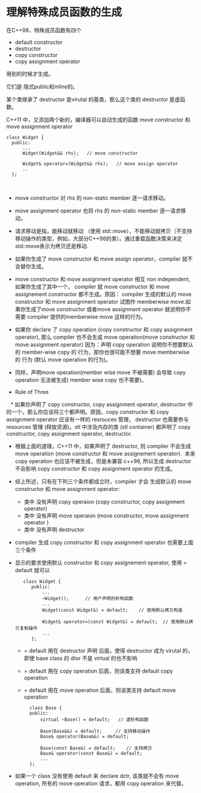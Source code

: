 # 理解特殊成员函数的生成 #

在C++98，特殊成员函数有四个

* default constructor
* destructor
* copy constructor
* copy assignment operator

用到的时候才生成。

它们是 隐式public和inline的。

某个类继承了 destructor 是virutal 的基类，那么这个类的 destructor 是虚函数。

C++11 中，又添加两个新的，编译器可以自动生成的函数 move constructor 和 move assignment operator

    class Widget {
      public:
          ...
          Widget(Widget&& rhs);   // move constructor
                             `
          Widget& operator=(Widget&& rhs);   // move assign operator
          ..
      };
      
* move constructor 对 rhs 的 non-static member 逐一请求移动。
* move assignment operator 也将 rhs 的 non-static member 逐一请求移动。

* 请求移动是指，能移动就移动 （使用 std::move），不能移动就拷贝（不支持移动操作的类型，例如，大部分C++98的类）。通过重载函数决策来决定std::move表示为拷贝还是移动.

* 如果你生成了 move constructor 和 move assign operator，compiler 就不会替你生成。 

* move constructor 和 move assignment operator 相互 non independent, 如果你生成了其中一个， compiler 就 move constructor 和 move assignement constructor 都不生成。原因： compiler 生成的默认的 move constructor 和 move assignment operator 试图作 memberwise move.如果你生成了move constructor 或者move assignment operator 就说明你不需要 compiler 提供的memberwise move 这样的行为。    

* 如果你 declare 了 copy operation (copy constructor 和 copy assignment operator), 那么 compiler 也不会生成 move operation(move constructor 和 move assignment operator) 因为：声明 copy operation 说明你不想要默认的 member-wise copy 的 行为，那你也很可能不想要 move memberwise 的 行为 (默认 move operation 的行为)。


* 同样，声明move operation(member wise move 不被需要) 会导致 copy operation 无法被生成( member wise copy 也不需要)。

* Rule of Three
    
    * 如果你声明了 copy constructor, copy assignment operator, destructor 中的一个，那么你应该将三个都声明。原因，copy constructor 和 copy assignment operator 应该有一样的 resrouces 管理， destructor 也需要参与 resources 管理 (释放资源)。stl 中涉及内存的类 (stl container) 都声明了 copy constructor, copy assignment operator, destructor.
    
* 根据上面的道理，C++11 中，如果声明了 destructor, 则 compiler 不会生成 move operation (move constructor 和 move assignement operator). 
  本来 copy operation 也应该不被生成，但是未兼容 c++98, 所以生成 destructor 不会影响 copy constructor 和 copy assignment operator 的生成。
 
* 综上所述，只有在下列三个条件都成立时，compiler 才会 生成默认的 move constructor 和 move assignment operator:

    * 类中 没有声明 copy operaion (copy constructor, copy assignment operator)
    * 类中 没有声明 move operaion (move constructor, move assignment operator )
    * 类中 没有声明 destructor
    
* compiler 生成 copy constructor 和 copy assignment operator 也需要上面三个条件

* 显示的要求使用默认 constructor 和 copy assignement operator, 使用 = default 就可以
 
         class Widget {
            public:
                ...
                ~Widget();      // 用户声明的析构函数
                ...
                Widget(const Widget&) = default;    // 使用默认拷贝构造

                Widget& operator=(const Widget&) = default;  // 使用默认拷贝复制操作
                ...
            };

    * = default 用在 destructor 声明 后面，使得 destructor 成为 virutal 的，即使 base class 的 dtor 不是 virtual 的也不影响
    * = default 用在 copy operation 后面，则该类支持 default copy operation
    * = default 用在 move operation 后面，则该类支持 default move operation
    
            class Base {
            public:
                virtual ~Base() = default;   // 虚析构函数

                Base(Base&&) = default;     // 支持移动操作
                Base& operator(Base&&) = default;

                Base(const Base&) = default;    // 支持拷贝
                Base& operator(const Base&) = default;
                ...
            };
* 如果一个 class 没有使用 default 来 declare dctr, 该类就不会有 move operation, 所有的 move operation 请求，都用 copy operation 来代替。
